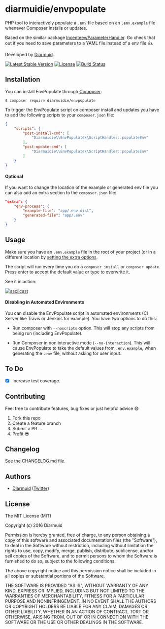 diarmuidie/envpopulate
=============

PHP tool to interactively populate a `.env` file based on an `.env.example` file whenever Composer installs or updates.

Based on the similar package [Incenteev/ParameterHandler](https://github.com/Incenteev/ParameterHandler). Go check that out if you need to save  parameters to a YAML file instead of a env file :+1:.

Developed by [Diarmuid](https://diarmuid.ie/).

[![Latest Stable Version](https://poser.pugx.org/diarmuidie/envpopulate/v/stable)](https://packagist.org/packages/diarmuidie/envpopulate)
[![License](https://poser.pugx.org/diarmuidie/envpopulate/license)](https://packagist.org/packages/diarmuidie/envpopulate)
[![Build Status](https://travis-ci.org/diarmuidie/EnvPopulate.svg)](https://travis-ci.org/diarmuidie/EnvPopulate)

Installation
------------

You can install EnvPopulate through [Composer](https://getcomposer.org):

```shell
$ composer require diarmuidie/envpopulate
```

To trigger the EnvPopulate script on composer install and updates you have to add the following scripts to your `composer.json` file:

```JSON
{
    "scripts": {
        "post-install-cmd": [
            "Diarmuidie\\EnvPopulate\\ScriptHandler::populateEnv"
        ],
        "post-update-cmd": [
            "Diarmuidie\\EnvPopulate\\ScriptHandler::populateEnv"
        ]
    }
}
```

#### Optional
If you want to change the location of the example or generated env file you can also add an extra section to the `composer.json` file:
```JSON
"extra": {
    "env-process": {
        "example-file": "app/.env.dist",
        "generated-file": "app/.env"
    }
}
```


Usage
-----

Make sure you have an `.env.example` file in the root of your project (or in a different location by [setting the extra options](#optional).

The script will run every time you do a `composer install` or `composer update`. Press enter to accept the default value or type to overwrite it.

See it in action:

[![asciicast](https://asciinema.org/a/7tkeaspz0wqahr314p7khlehh.png)](https://asciinema.org/a/7tkeaspz0wqahr314p7khlehh)

#### Disabling in Automated Environments

You can disable the EnvPopulate script in automated environments (CI Server like Travis or Jenkins for example). You have two options to do this:

- Run composer with `--noscripts` option. This will stop any scripts from being run (including EnvPopulate).

- Run Composer in non interactive mode (`--no-interaction`). This will cause EnvPopulate to take the default values from `.env.example`, when generating the `.env` file, without asking for user input.

To Do
---------
- [x] Increase test coverage.

Contributing
---------

Feel free to contribute features, bug fixes or just helpful advice :smile:

1. Fork this repo
2. Create a feature branch
3. Submit a PR
...
4. Profit :sunglasses:


Changelog
---------

See the [CHANGELOG.md](https://github.com/diarmuidie/EnvPopulate/blob/master/CHANGELOG.md) file.


Authors
-------

- [Diarmuid](http://diarmuid.ie) ([Twitter](http://twitter.com/diarmuidie))


License
-------

The MIT License (MIT)

Copyright (c) 2016 Diarmuid

Permission is hereby granted, free of charge, to any person obtaining a copy of this software and associated
documentation files (the "Software"), to deal in the Software without restriction, including without limitation the
rights to use, copy, modify, merge, publish, distribute, sublicense, and/or sell copies of the Software, and to permit
persons to whom the Software is furnished to do so, subject to the following conditions:

The above copyright notice and this permission notice shall be included in all copies or substantial portions of the
Software.

THE SOFTWARE IS PROVIDED "AS IS", WITHOUT WARRANTY OF ANY KIND, EXPRESS OR IMPLIED, INCLUDING BUT NOT LIMITED TO THE
WARRANTIES OF MERCHANTABILITY, FITNESS FOR A PARTICULAR PURPOSE AND NONINFRINGEMENT. IN NO EVENT SHALL THE AUTHORS OR
COPYRIGHT HOLDERS BE LIABLE FOR ANY CLAIM, DAMAGES OR OTHER LIABILITY, WHETHER IN AN ACTION OF CONTRACT, TORT OR
OTHERWISE, ARISING FROM, OUT OF OR IN CONNECTION WITH THE SOFTWARE OR THE USE OR OTHER DEALINGS IN THE SOFTWARE.